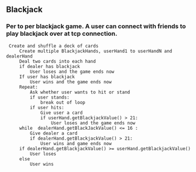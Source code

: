 ## Blackjack

### Per to per blackjack game. A user can connect with friends to play blackjack over at tcp connection. 

     
     Create and shuffle a deck of cards
         Create multiple BlackjackHands, userHand1 to userHandN and dealerHand
         Deal two cards into each hand
         if dealer has blackjack
             User loses and the game ends now
         If user has blackjack
             User wins and the game ends now
         Repeat:
             Ask whether user wants to hit or stand
             if user stands:
                 break out of loop
             if user hits:
                 Give user a card
                 if userHand.getBlackjackValue() > 21:
                     User loses and the game ends now
         while  dealerHand.getBlackJackValue() <= 16 :
             Give dealer a card
             if dealerHand.getBlackjackValue() > 21:
                 User wins and game ends now
         if dealerHand.getBlackjackValue() >= userHand.getBlackjackValue()
             User loses
         else
             User wins


